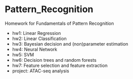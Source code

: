 # Pattern_Recognition

Homework for Fundamentals of Pattern Recognition

- hw1: Linear Regression
- hw2: Linear Classification
- hw3: Bayesian decision and (non)parameter estimation
- hw4: Neural Network
- hw5: SVM
- hw6: Decision trees and random forests
- hw7: Feature selection and feature extraction
- project: ATAC-seq analysis
